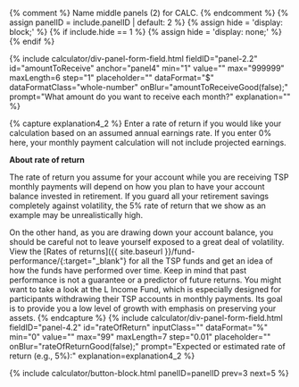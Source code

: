 {% comment %}
Name middle panels (2) for CALC.
{% endcomment %}
{% assign panelID = include.panelID | default: 2 %}
{% assign hide = 'display: block;' %}
{% if include.hide == 1 %} {% assign hide = 'display: none;' %} {% endif %}

<section id="panel-{{ panelID }}" class="calculator-panel" style="{{ hide }}"  markdown="1">

{% include calculator/div-panel-form-field.html
  fieldID="panel-2.2" id="amountToReceive" anchor="panel4"
  min="1" value="" max="999999" maxLength=6 step="1"
  placeholder="" dataFormat="$"  dataFormatClass="whole-number"
  onBlur="amountToReceiveGood(false);" prompt="What amount do you want to receive each month?"
  explanation=""
%}

{% capture explanation4_2 %}
Enter a rate of return if you would like your calculation based on an assumed annual earnings rate. If you enter 0% here, your monthly payment calculation will not include projected earnings.

**About rate of return**

The rate of return you assume for your account while you are receiving TSP monthly payments will depend on how you plan to have your account balance invested in retirement. If you guard all your retirement savings completely against volatility, the 5% rate of return that we show as an example may be unrealistically high.

On the other hand, as you are drawing down your account balance, you should be careful not to leave yourself exposed to a great deal of volatility. View the [Rates of returns]({{ site.baseurl }}/fund-performance/{:target="\_blank"} for all the TSP funds and get an idea of how the funds have performed over time. Keep in mind that past performance is not a guarantee or a predictor of future returns. You might want to take a look at the L Income Fund, which is especially designed for participants withdrawing their TSP accounts in monthly payments. Its goal is to provide you a low level of growth with emphasis on preserving your assets.
{% endcapture %}
{% include calculator/div-panel-form-field.html
  fieldID="panel-4.2" id="rateOfReturn"
  inputClass=""  dataFormat="%"
  min="0" value="" max="99" maxLength=7 step="0.01"
  placeholder="" onBlur="rateOfReturnGood(false);"
  prompt="Expected or estimated rate of return (e.g., 5%):"
  explanation=explanation4_2
%}

{% include calculator/button-block.html panelID=panelID prev=3 next=5 %}

</section>
